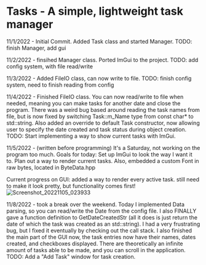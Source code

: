 # Tasks - A simple, lightweight task manager

11/1/2022 - Initial Commit. Added Task class and started Manager. TODO: finish Manager, add gui

11/2/2022 - finsihed Manager class. Ported ImGui to the project. TODO: add config system, with file read/write

11/3/2022 - Added FileIO class, can now write to file. TODO: finish config system, need to finish reading from config

11/4/2022 - Finished FileIO class. You can now read/write to file when needed, meaning you can make tasks for another date and close the program. There was a weird bug based around reading the task names from file, but is now fixed by switching Task::m_Name type from const char* to std::string. Also added an override to default Task constructor, now allowing user to specify the date created and task status during object creation. TODO: Start implementing a way to show current tasks with ImGui.

11/5/2022 - (written before programming) It's a Saturday, not working on the program too much. Goals for today: Set up ImGui to look the way I want it to. Plan out a way to render current tasks. Also, embedded a custom Font in raw bytes, located in ByteData.hpp

Current progress on GUI: added a way to render every active task. still need to make it look pretty, but functionality comes first!
![Screenshot_20221105_023933](https://user-images.githubusercontent.com/117470530/200140444-0870bb7e-0889-4923-99f7-0b9dc46f7d19.png)

11/8/2022 - took a break over the weekend. Today I implemented Data parsing, so you can read/write the Date from the config file. I also FINALLY gave a function definition to GetDateCreatedStr (all it does is just return the date of which the task was created as an std::string). I had a very frustrating bug, but I fixed it eventually by checking out the call stack. I also finished the main part of the GUI now, the task entries now have their names, dates created, and checkboxes displayed. There are theoretically an infinite amount of tasks able to be made, and you can scroll in the application. TODO: Add a "Add Task" window for task creation.
